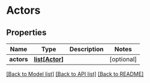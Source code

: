 # Actors

## Properties
Name | Type | Description | Notes
------------ | ------------- | ------------- | -------------
**actors** | [**list[Actor]**](Actor.md) |  | [optional] 

[[Back to Model list]](../README.md#documentation-for-models) [[Back to API list]](../README.md#documentation-for-api-endpoints) [[Back to README]](../README.md)


